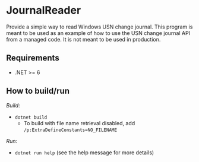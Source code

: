 # JournalReader

Provide a simple way to read Windows USN change journal. This program is meant to be used as an example of how to use the USN change journal API from a managed code. It is not meant to be used in production.


## Requirements
- .NET >= 6

## How to build/run

*Build*:
- `dotnet build`
   - To build with file name retrieval disabled, add `/p:ExtraDefineConstants=NO_FILENAME`

*Run*:
- `dotnet run help` (see the help message for more details)